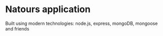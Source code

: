 # Natours application

Built using modern technologies: node.js, express, mongoDB, mongoose and friends
